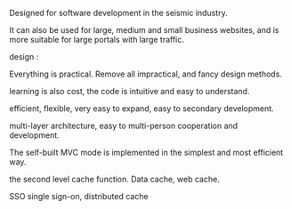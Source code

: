 Designed for software development in the seismic industry.

It can also be used for large, medium and small business websites, and is more suitable for large portals with large traffic.

design :


Everything is practical. Remove all impractical, and fancy design methods.

learning is also cost, the code is intuitive and easy to understand.

efficient, flexible, very easy to expand, easy to secondary development.

multi-layer architecture, easy to multi-person cooperation and development.

The self-built MVC mode is implemented in the simplest and most efficient way.

the second level cache function. Data cache, web cache.


SSO single sign-on, distributed cache